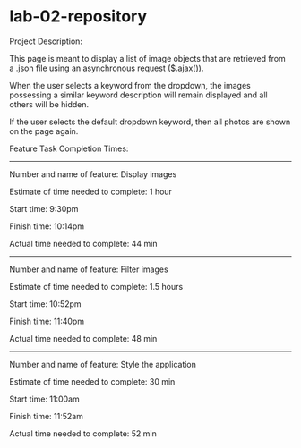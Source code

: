 # lab-02-repository

Project Description:

This page is meant to display a list of image objects that are retrieved from a .json file using an asynchronous request ($.ajax()).

When the user selects a keyword from the dropdown, the images possessing a similar keyword description will remain displayed and all others will be hidden.

If the user selects the default dropdown keyword, then all photos are shown on the page again.


Feature Task Completion Times:

____________________________________________________

Number and name of feature: Display images

Estimate of time needed to complete: 1 hour

Start time: 9:30pm

Finish time: 10:14pm

Actual time needed to complete: 44 min

___________________________________________________

Number and name of feature: Filter images

Estimate of time needed to complete: 1.5 hours

Start time: 10:52pm

Finish time: 11:40pm

Actual time needed to complete: 48 min
___________________________________________________

Number and name of feature: Style the application

Estimate of time needed to complete: 30 min

Start time: 11:00am

Finish time: 11:52am

Actual time needed to complete: 52 min